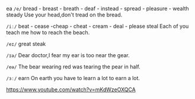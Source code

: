 ea 
`/e/`
bread - breast - breath - deaf - instead - spread - pleasure - wealth
steady
Use your head,don't tread on the bread.

`/iː/`
beat - cease -cheap - cheat - cream - deal - please 
steal
Each of you teach me how to reach the beach.

`/eɪ/`
great
steak

`/ɪə/`
Dear doctor,I fear my ear is too near the gear.

`/eə/`
The bear wearing red was tearing the pear in half.

`/ɜː/`
earn
On earth you have to learn a lot to earn a lot.

https://www.youtube.com/watch?v=mKdWzeOXQCA